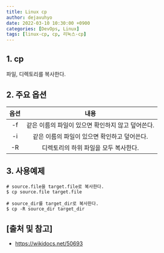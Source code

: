 ```yaml
---
title: Linux cp
author: dejavuhyo
date: 2022-03-10 10:30:00 +0900
categories: [DevOps, Linux]
tags: [linux-cp, cp, 리눅스-cp]
---
```


## 1. cp
파일, 디렉토리를 복사한다.

## 2. 주요 옵션

| 옵션 | 내용 |
|:-----:|:-----:|
| -f | 같은 이름의 파일이 있으면 확인하지 않고 덮어쓴다. |
| -i | 같은 이름의 파일이 있으면 확인하고 덮어쓴다. |
| -R | 디렉토리의 하위 파일을 모두 복사한다. |

## 3. 사용예제

```shell
# source.file을 target.file로 복사한다.
$ cp source.file target.file

# source_dir를 target_dir로 복사한다.
$ cp -R source_dir target_dir
```

## [출처 및 참고]
* <https://wikidocs.net/50693>
